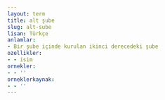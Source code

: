 ```yaml
---
layout: term
title: alt şube
slug: alt-sube
lisan: Türkçe
anlamlar:
- Bir şube içinde kurulan ikinci derecedeki şube
ozellikler:
- - isim
ornekler:
- - ''
orneklerkaynak:
- - ''
---
```

